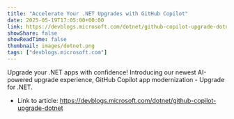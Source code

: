 ```yaml
---
title: "Accelerate Your .NET Upgrades with GitHub Copilot"
date: 2025-05-19T17:05:00+00:00
link: https://devblogs.microsoft.com/dotnet/github-copilot-upgrade-dotnet
showShare: false
showReadTime: false
thumbnail: images/dotnet.png
tags: ["devblogs.microsoft.com"]
---
```

Upgrade your .NET apps with confidence! Introducing our newest AI-powered upgrade experience, GitHub Copilot app modernization - Upgrade for .NET.

- Link to article: https://devblogs.microsoft.com/dotnet/github-copilot-upgrade-dotnet